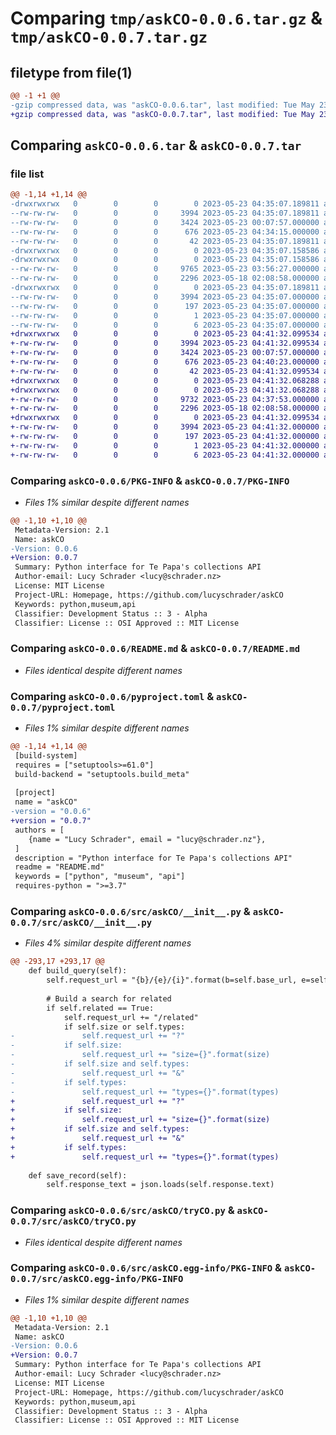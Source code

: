 # Comparing `tmp/askCO-0.0.6.tar.gz` & `tmp/askCO-0.0.7.tar.gz`

## filetype from file(1)

```diff
@@ -1 +1 @@
-gzip compressed data, was "askCO-0.0.6.tar", last modified: Tue May 23 04:35:07 2023, max compression
+gzip compressed data, was "askCO-0.0.7.tar", last modified: Tue May 23 04:41:32 2023, max compression
```

## Comparing `askCO-0.0.6.tar` & `askCO-0.0.7.tar`

### file list

```diff
@@ -1,14 +1,14 @@
-drwxrwxrwx   0        0        0        0 2023-05-23 04:35:07.189811 askCO-0.0.6/
--rw-rw-rw-   0        0        0     3994 2023-05-23 04:35:07.189811 askCO-0.0.6/PKG-INFO
--rw-rw-rw-   0        0        0     3424 2023-05-23 00:07:57.000000 askCO-0.0.6/README.md
--rw-rw-rw-   0        0        0      676 2023-05-23 04:34:15.000000 askCO-0.0.6/pyproject.toml
--rw-rw-rw-   0        0        0       42 2023-05-23 04:35:07.189811 askCO-0.0.6/setup.cfg
-drwxrwxrwx   0        0        0        0 2023-05-23 04:35:07.158586 askCO-0.0.6/src/
-drwxrwxrwx   0        0        0        0 2023-05-23 04:35:07.158586 askCO-0.0.6/src/askCO/
--rw-rw-rw-   0        0        0     9765 2023-05-23 03:56:27.000000 askCO-0.0.6/src/askCO/__init__.py
--rw-rw-rw-   0        0        0     2296 2023-05-18 02:08:58.000000 askCO-0.0.6/src/askCO/tryCO.py
-drwxrwxrwx   0        0        0        0 2023-05-23 04:35:07.189811 askCO-0.0.6/src/askCO.egg-info/
--rw-rw-rw-   0        0        0     3994 2023-05-23 04:35:07.000000 askCO-0.0.6/src/askCO.egg-info/PKG-INFO
--rw-rw-rw-   0        0        0      197 2023-05-23 04:35:07.000000 askCO-0.0.6/src/askCO.egg-info/SOURCES.txt
--rw-rw-rw-   0        0        0        1 2023-05-23 04:35:07.000000 askCO-0.0.6/src/askCO.egg-info/dependency_links.txt
--rw-rw-rw-   0        0        0        6 2023-05-23 04:35:07.000000 askCO-0.0.6/src/askCO.egg-info/top_level.txt
+drwxrwxrwx   0        0        0        0 2023-05-23 04:41:32.099534 askCO-0.0.7/
+-rw-rw-rw-   0        0        0     3994 2023-05-23 04:41:32.099534 askCO-0.0.7/PKG-INFO
+-rw-rw-rw-   0        0        0     3424 2023-05-23 00:07:57.000000 askCO-0.0.7/README.md
+-rw-rw-rw-   0        0        0      676 2023-05-23 04:40:23.000000 askCO-0.0.7/pyproject.toml
+-rw-rw-rw-   0        0        0       42 2023-05-23 04:41:32.099534 askCO-0.0.7/setup.cfg
+drwxrwxrwx   0        0        0        0 2023-05-23 04:41:32.068288 askCO-0.0.7/src/
+drwxrwxrwx   0        0        0        0 2023-05-23 04:41:32.068288 askCO-0.0.7/src/askCO/
+-rw-rw-rw-   0        0        0     9732 2023-05-23 04:37:53.000000 askCO-0.0.7/src/askCO/__init__.py
+-rw-rw-rw-   0        0        0     2296 2023-05-18 02:08:58.000000 askCO-0.0.7/src/askCO/tryCO.py
+drwxrwxrwx   0        0        0        0 2023-05-23 04:41:32.099534 askCO-0.0.7/src/askCO.egg-info/
+-rw-rw-rw-   0        0        0     3994 2023-05-23 04:41:32.000000 askCO-0.0.7/src/askCO.egg-info/PKG-INFO
+-rw-rw-rw-   0        0        0      197 2023-05-23 04:41:32.000000 askCO-0.0.7/src/askCO.egg-info/SOURCES.txt
+-rw-rw-rw-   0        0        0        1 2023-05-23 04:41:32.000000 askCO-0.0.7/src/askCO.egg-info/dependency_links.txt
+-rw-rw-rw-   0        0        0        6 2023-05-23 04:41:32.000000 askCO-0.0.7/src/askCO.egg-info/top_level.txt
```

### Comparing `askCO-0.0.6/PKG-INFO` & `askCO-0.0.7/PKG-INFO`

 * *Files 1% similar despite different names*

```diff
@@ -1,10 +1,10 @@
 Metadata-Version: 2.1
 Name: askCO
-Version: 0.0.6
+Version: 0.0.7
 Summary: Python interface for Te Papa's collections API
 Author-email: Lucy Schrader <lucy@schrader.nz>
 License: MIT License
 Project-URL: Homepage, https://github.com/lucyschrader/askCO
 Keywords: python,museum,api
 Classifier: Development Status :: 3 - Alpha
 Classifier: License :: OSI Approved :: MIT License
```

### Comparing `askCO-0.0.6/README.md` & `askCO-0.0.7/README.md`

 * *Files identical despite different names*

### Comparing `askCO-0.0.6/pyproject.toml` & `askCO-0.0.7/pyproject.toml`

 * *Files 1% similar despite different names*

```diff
@@ -1,14 +1,14 @@
 [build-system]
 requires = ["setuptools>=61.0"]
 build-backend = "setuptools.build_meta"
 
 [project]
 name = "askCO"
-version = "0.0.6"
+version = "0.0.7"
 authors = [
 	{name = "Lucy Schrader", email = "lucy@schrader.nz"},
 ]
 description = "Python interface for Te Papa's collections API"
 readme = "README.md"
 keywords = ["python", "museum", "api"]
 requires-python = ">=3.7"
```

### Comparing `askCO-0.0.6/src/askCO/__init__.py` & `askCO-0.0.7/src/askCO/__init__.py`

 * *Files 4% similar despite different names*

```diff
@@ -293,17 +293,17 @@
 	def build_query(self):
 		self.request_url = "{b}/{e}/{i}".format(b=self.base_url, e=self.endpoint, i=self.irn)
 
 		# Build a search for related
 		if self.related == True:
 			self.request_url += "/related"
 			if self.size or self.types:
-        		self.request_url += "?"
-    		if self.size:
-		        self.request_url += "size={}".format(size)
-		    if self.size and self.types:
-		        self.request_url += "&"
-		    if self.types:
-		        self.request_url += "types={}".format(types)
+				self.request_url += "?"
+			if self.size:
+				self.request_url += "size={}".format(size)
+			if self.size and self.types:
+				self.request_url += "&"
+			if self.types:
+				self.request_url += "types={}".format(types)
 
 	def save_record(self):
 		self.response_text = json.loads(self.response.text)
```

### Comparing `askCO-0.0.6/src/askCO/tryCO.py` & `askCO-0.0.7/src/askCO/tryCO.py`

 * *Files identical despite different names*

### Comparing `askCO-0.0.6/src/askCO.egg-info/PKG-INFO` & `askCO-0.0.7/src/askCO.egg-info/PKG-INFO`

 * *Files 1% similar despite different names*

```diff
@@ -1,10 +1,10 @@
 Metadata-Version: 2.1
 Name: askCO
-Version: 0.0.6
+Version: 0.0.7
 Summary: Python interface for Te Papa's collections API
 Author-email: Lucy Schrader <lucy@schrader.nz>
 License: MIT License
 Project-URL: Homepage, https://github.com/lucyschrader/askCO
 Keywords: python,museum,api
 Classifier: Development Status :: 3 - Alpha
 Classifier: License :: OSI Approved :: MIT License
```

